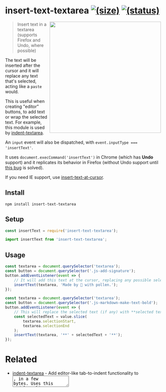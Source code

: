 # insert-text-textarea [![(size)][badge-gzip]](#no-link) [![(status)][badge-travis]][link-travis]

  [badge-gzip]: https://img.shields.io/bundlephobia/minzip/insert-text-textarea.svg?label=gzipped
  [badge-travis]: https://api.travis-ci.com/bfred-it/insert-text-textarea.svg
  [link-travis]: https://travis-ci.com/bfred-it/insert-text-textarea

<img align="right" width="360" src="https://user-images.githubusercontent.com/1402241/55075820-e3645800-50ce-11e9-8591-9195c3cdfc8a.gif">

> Insert text in a textarea (supports Firefox and Undo, where possible)

The text will be inserted after the cursor and it will replace any text that's selected, acting like a `paste` would.

This is useful when creating "editor" buttons, to add text or wrap the selected text. For example, this module is used by [indent-textarea](https://github.com/bfred-it/indent-textarea).

An `input` event will also be dispatched, with `event.inputType === 'insertText'`.

It uses `document.execCommand('insertText')` in Chrome (which has **Undo** support) and it replicates its behavior in Firefox (without Undo support until [this bug](https://bugzilla.mozilla.org/show_bug.cgi?id=1220696) is solved).

If you need IE support, use [insert-text-at-cursor](https://github.com/grassator/insert-text-at-cursor).

## Install

```
npm install insert-text-textarea
```

## Setup

```js
const insertText = require('insert-text-textarea');
```

```js
import insertText from 'insert-text-textarea';
```

## Usage

```js
const textarea = document.querySelector('textarea');
const button = document.querySelector('.js-add-signature');
button.addEventListener(event => {
	// It will add this text at the cursor, replacing any possible selected text
	insertText(textarea, 'Made by 🐝 with pollen.');
});
```

```js
const textarea = document.querySelector('textarea');
const button = document.querySelector('.js-markdown-make-text-bold');
button.addEventListener(event => {
	// This will replace the selected text (if any) with **selected text**
	const selectedText = value.slice(
		textarea.selectionStart,
		textarea.selectionEnd
	);
	insertText(textarea, '**' + selectedText + '**');
});
```

# Related

- [indent-textarea](https://github.com/bfred-it/indent-textarea) - Add editor-like tab-to-indent functionality to <textarea>, in a few bytes. Uses this module.
- [fit-textarea](https://github.com/bfred-it/fit-textarea) - Automatically expand a `<textarea>` to fit its content, in a few bytes.
- [Refined GitHub](https://github.com/sindresorhus/refined-github) - Uses this module.
